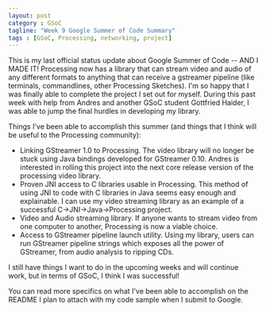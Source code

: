 ```yaml
---
layout: post
category : GSoC
tagline: "Week 9 Google Summer of Code Summary"
tags : [GSoC, Processing, networking, project]
---
```


This is my last official status update about Google Summer of Code -- AND I MADE IT! Processing now has a library that can stream video and audio of any different formats to anything that can receive a gstreamer pipeline (like terminals, commandlines, other Processing Sketches). I'm so happy that I was finally able to complete the project I set out for myself. During this past week with help from Andres and another GSoC student Gottfried Haider, I was able to jump the final hurdles in developing my library.

Things I've been able to accomplish this summer (and things that I think will be useful to the Processing community):

* Linking GStreamer 1.0 to Processing. The video library will no longer be stuck using Java bindings developed for GStreamer 0.10. Andres is interested in rolling this project into the next core release version of the processing video library.
* Proven JNI access to C libraries usable in Processing. This method of using JNI to code with C libraries in Java seems easy enough and explainable. I can use my video streaming library as an example of a successful C->JNI->Java->Processing project.
* Video and Audio streaming library. If anyone wants to stream video from one computer to another, Processing is now a viable choice.
* Access to GStreamer pipeline launch utility. Using my library, users can run GStreamer pipeline strings which exposes all the power of GStreamer, from audio analysis to ripping CDs.

I still have things I want to do in the upcoming weeks and will continue work, but in terms of GSoC, I think I was successful!

You can read more specifics on what I've been able to accomplish on the README I plan to attach with my code sample when I submit to Google.